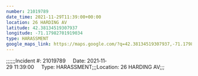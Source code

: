 ```yaml
---
number: 21019789
date_time: 2021-11-29T11:39:00+00:00
location: 26 HARDING AV
latitude: 42.38134519307937
longitude: -71.17982701919034
type: HARASSMENT
google_maps_link: https://maps.google.com/?q=42.38134519307937,-71.17982701919034
---
```


;;;;;;Incident #: 21019789     Date: 2021‐11‐29 11:39:00     Type: HARASSMENT;;;Location: 26 HARDING AV;;;
